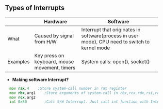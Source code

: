 ## Types of Interrupts

||Hardware|Software|
|---|---|---|
|What|Caused by signal from H/W|Interrupt that originates in software(process in user mode), CPU need to switch to kernel mode|
|Examples|Key press on keyboard, mouse movement, timers|System calls: open(), socket()|

- **Making software Interrupt?**
```asm
  mov rax,4    ;Store system-call number in rax register
  mov rbx,arg1    ;Store arguments of system-call in rbx,rcx,rdx,rsi,rdp registers
  mov rcx,arg2
  int 0x80        ;Call S/W Interrupt. Just call int function with Interrupt number.    //As int is called Control Reaches IVT, Interrupt Vector table
```        
